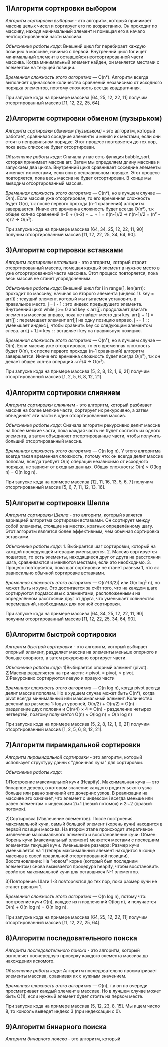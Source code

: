 1)Алгоритм сортировки выбором
------------------------------------------
*Алгоритм сортировки выбором* - это алгоритм, который принимает массив целых чисел и сортирует его по возрастанию. Он проходит по массиву, находя минимальный элемент и помещая его в начало неотсортированной части массива.

*Объяснение работы кода*: Внешний цикл for перебирает каждую позицию в массиве, начиная с первой. Внутренний цикл for ищет минимальный элемент в оставшейся неотсортированной части массива. Когда минимальный элемент найден, он меняется местами с элементом на текущей позиции.

*Временная сложность этого алгоритма* — O(n²). Алгоритм всегда выполняет одинаковое количество сравнений независимо от исходного порядка элементов, поэтому сложность всегда квадратичная.

При запуске кода на примере массива [64, 25, 12, 22, 11] получим отсортированный массив [11, 12, 22, 25, 64].

2)Алгоритм сортировки обменом (пузырьком)
------------------------------------------------------------------------------------------------
*Алгоритм сортировки обменом (пузырьком)* - это алгоритм, который работает, сравнивая соседние элементы и меняя их местами, если они стоят в неправильном порядке. Этот процесс повторяется до тех пор, пока весь список не будет отсортирован.

*Объяснение работы кода*: Сначала у нас есть функция bubble_sort, которая принимает массив arr. Затем мы определяем длину массива и запускаем два цикла. Внутренний цикл сравнивает соседние элементы и меняет их местами, если они в неправильном порядке. Этот процесс повторяется, пока весь массив не будет отсортирован. В конце мы выводим отсортированный массив.

*Временная сложность этого алгоритма* — O(n²), но в лучшем случае — O(n). Если массив уже отсортирован, то его временная сложность будет O(n), т.к после первого прохода (n-1 сравнений) алгоритм завершается. Иначе его временна сложность будет всегда O(n²), т.к общее кол-во сравнений n-1) + (n-2) + ... + 1 = n(n-1)/2 -> n(n-1)/2 = (n² - n)/2 → O(n²). 

При запуске кода на примере массива [64, 34, 25, 12, 22, 11, 90] получим отсортированный массив [11, 12, 22, 25, 34, 64, 90].

3)Алгоритм сортировки вставками
------------------------
*Алгоритм сортировки вставками* - это алгоритм, который строит отсортированный массив, помещая каждый элемент в нужное место в уже отсортированной части массива. Этот процесс повторяется, пока весь массив не станет упорядоченным.

*Объяснение работы кода*: Внешний цикл for i in range(1, len(arr)): проходит по массиву, начиная со второго элемента (индекс 1). key = arr[i] : текущий элемент, который мы пытаемся установить в правильное место. j = i - 1 : это индекс предыдущего элемента. Внутренний цикл while j >= 0 and key < arr[j]: продолжает двигать элементы массива вправо, пока не найдет место для key. arr[j + 1] = arr[j] : перемещает элемент arr[j] на одну позицию вправо. j -= 1 : : уменьшает индекс j, чтобы сравнить key со следующим элементом слева. arr[j + 1] = key : : вставляет key на правильную позицию.

*Временная сложность этого алгоритма* — O(n²), но в лучшем случае — O(n). Если массив уже отсортирован, то его временная сложность будет O(n), т.к после первого прохода (n-1 сравнений) алгоритм завершается. Иначе его временна сложность будет всегда O(n²), т.к он делает общее кол-во операций ~n²/4 → O(n²).

При запуске кода на примере массива [5, 2, 8, 12, 1, 6, 21] получим отсортированный массив [1, 2, 5, 6, 8, 12, 21].

4)Алгоритм сортировки слиянием
--------------------------------
*Алгоритм сортировки слиянием* - это алгоритм, который разбивает массив на более мелкие части, сортирует их рекурсивно, а затем объединяет эти части в один отсортированный массив.

*Объяснение работы кода*: Сначала алгоритм рекурсивно делит массив на более мелкие части, пока каждая часть не будет состоять из одного элемента, а затем объединяет отсортированные части, чтобы получить больший отсортированный массив.

*Временная сложность этого алгоритма* — O(n log n). У этого алгоритма всегда такая временная сложность, потому что: он всегда делит массив пополам, всегда требует O(n) операций независимо от исходного порядка, не зависит от входных данных. Общая сложность: O(n) × O(log n) = O(n log n).

При запуске кода на примере массива [12, 11, 16, 13, 5, 6, 7] получим отсортированный массив [5, 6, 7, 11, 12, 13, 16].

5)Алгоритм сортировки Шелла
--------------------------------
*Алгоритм сортировки Шелла* - это алгоритм, который является вариацией алгоритма сортировки вставками. Он сортирует между собой элементы, стоящие на местах, кратных определённому шагу. Этот алгоритм является более эффективным, чем обычная сортировка вставками.

*Объяснение работы кода*: 1. Выбирается шаг сортировки, который на каждой последующей итерации уменьшается. 2. Массив сортируется пошагово, то есть элементы, находящиеся друг от друга на расстоянии шага, сравниваются и меняются местами, если это необходимо. 3. Процесс повторяется, пока шаг сортировки не станет равным 1, что эк равносильно обычной сортировке вставками.

*Временная сложность этого алгоритма* — O(n^(3/2)) или O(n log² n), но может быть и хуже. Это достигается за счёт того, что на каждом шаге сортируются подмассивы с элементами, расположенными на определённом расстоянии друг от друга, что уменьшает количество перемещений, необходимых для полной сортировки.

При запуске кода на примере массива [64, 34, 25, 12, 22, 11, 90] получим отсортированный массив [11, 12, 22, 25, 34, 64, 90].

6)Алгоритм быстрой сортировки
------------------------------------
*Алгоритм быстрой сортировки* - это алгоритм, который выбирает опорный элемент, разделяет массив на элементы меньше опорного и больше опорного, а затем рекурсивно сортирует части.

*Объяснение работы кода*: 1)Выбирается опорный элемент (pivot). 2)Массив разделяется на три части: < pivot, = pivot, > pivot. 3)Рекурсивно сортируются левую и правую части

*Временная сложность этого алгоритма* — O(n log n), когда pivot всегда делит массив пополам. Но в худшем случае может быть O(n²), когда pivot всегда минимальный или максимальный элемент. Количество делений до размера 1: log₂n уровней, O(n/2) + O(n/2) = O(n) - разделение двух половин и O(n/4) × 4 = O(n) - разделение четырех четвертей, поэтому получается O(n) × O(log n) = O(n log n)

При запуске кода на примере массива [5, 2, 8, 12, 1, 6, 21] получим отсортированный массив [1, 2, 5, 6, 8, 12, 21].

7)Алгоритм пирамидальной сортировки
--------------------------
*Алгоритм пирамидальной сортировки* - это алгоритм, который использует структуру данных "двоичная куча" для сортировки.

*Объяснение работы кода*:

1)Построение максимальной кучи (Heapify). Максимальная куча — это бинарное дерево, в котором значение каждого родительского узла больше или равно значений его дочерних узлов. В реализации на массиве это означает, что элемент с индексом i всегда меньше или равен элементам с индексами 2i+1 (левый потомок) и 2i+2 (правый потомок).

2)Сортировка (Извлечение элементов). После построения максимальной кучи, самый большой элемент (корень кучи) находится в первой позиции массива. На втором этапе происходит итеративное извлечение максимального элемента и восстановление кучи:
​Обмен: Корень кучи (максимальный элемент) меняется местами с последним элементом текущей кучи.
​Уменьшение размера: Размер кучи уменьшается на 1 (теперь максимальный элемент находится в конце массива в своей правильной отсортированной позиции).
​Восстановление: На "новом" корне (который был последним элементом) снова вызывается процедура heapify, чтобы восстановить свойство максимальной кучи для оставшихся N-1 элементов.

3)​Повторение: Шаги 1-3 повторяются до тех пор, пока размер кучи не станет равным 1.

*Временная сложность этого алгоритма* — O(n log n), потому что: построение кучи O(n), каждое из n извлечений O(log n), и получается O(n) + O(n log n) = O(n log n).

При запуске кода на примере массива [64, 25, 12, 22, 11] получим отсортированный массив [11, 12, 22, 25, 64].

8)Алгоритм последовательного поиска
----------------------------------
*Алгоритм последовательного поиска* - это алгоритм, который выполняет поочередную проверку каждого элемента массива до нахождения искомого.

*Объяснение работы кода*: Алгоритм последовательно просматривает элементы массива, сравнивая их с нужным значением.

*Временная сложность этого алгоритма* — O(n), т.к он по очереди просматривает каждый элемент в массиве. Но в лучшем случае может быть O(1), если нужный элемент будет стоять на первом месте.

При запуске кода на примере массива [5, 12, 23, 8, 15]. Мы ищем число 8, то консоль выведет индекс 3 (при индексации с 0).

9)Алгоритм бинарного поиска
-----------------
*Алгоритм бинарного поиска* - это алгоритм, который
